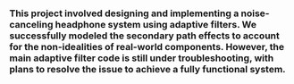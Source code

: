 <h3> This project involved designing and implementing a noise-canceling headphone system using adaptive filters. We successfully modeled the secondary path effects to account for the non-idealities of real-world components. However, the main adaptive filter code is still under troubleshooting, with plans to resolve the issue to achieve a fully functional system. </h3>
